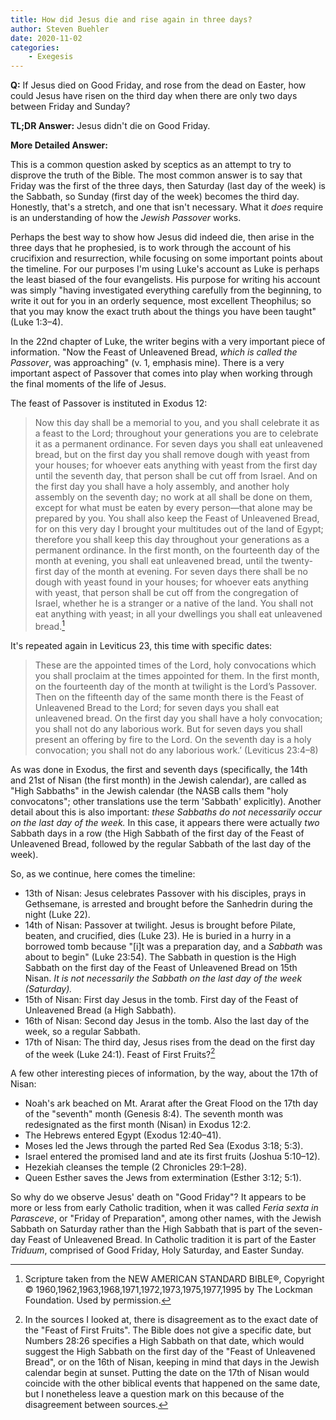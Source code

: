 ```yaml
---
title: How did Jesus die and rise again in three days? 
author: Steven Buehler
date: 2020-11-02
categories:
    - Exegesis
---
```


**Q:** If Jesus died on Good Friday, and rose from the dead on Easter, how could Jesus have risen on the third day when there are only two days between Friday and Sunday?

**TL;DR Answer:** Jesus didn't die on Good Friday.

**More Detailed Answer:**

This is a common question asked by sceptics as an attempt to try to disprove the truth of the Bible. The most common answer is to say that Friday was the first of the three days, then Saturday (last day of the week) is the Sabbath, so Sunday (first day of the week) becomes the third day. Honestly, that's a stretch, and one that isn't necessary. What it _does_ require is an understanding of how the _Jewish Passover_ works.

Perhaps the best way to show how Jesus did indeed die, then arise in the three days that he prophesied, is to work through the account of his crucifixion and resurrection, while focusing on some important points about the timeline. For our purposes I'm using Luke's account as Luke is perhaps the least biased of the four evangelists. His purpose for writing his account was simply "having investigated everything carefully from the beginning, to write it out for you in an orderly sequence, most excellent Theophilus; so that you may know the exact truth about the things you have been taught" (Luke 1:3&ndash;4).

In the 22nd chapter of Luke, the writer begins with a very important piece of information. "Now the Feast of Unleavened Bread, _which is called the Passover_, was approaching" (v. 1, emphasis mine).  There is a very important aspect of Passover that comes into play when working through the final moments of the life of Jesus.

The feast of Passover is instituted in Exodus 12:

> Now this day shall be a memorial to you, and you shall celebrate it as a feast to the Lord; throughout your generations you are to celebrate it as a permanent ordinance. For seven days you shall eat unleavened bread, but on the first day you shall remove dough with yeast from your houses; for whoever eats anything with yeast from the first day until the seventh day, that person shall be cut off from Israel. And on the first day you shall have a holy assembly, and another holy assembly on the seventh day; no work at all shall be done on them, except for what must be eaten by every person—that alone may be prepared by you. You shall also keep the Feast of Unleavened Bread, for on this very day I brought your multitudes out of the land of Egypt; therefore you shall keep this day throughout your generations as a permanent ordinance. In the first month, on the fourteenth day of the month at evening, you shall eat unleavened bread, until the twenty-first day of the month at evening. For seven days there shall be no dough with yeast found in your houses; for whoever eats anything with yeast, that person shall be cut off from the congregation of Israel, whether he is a stranger or a native of the land. You shall not eat anything with yeast; in all your dwellings you shall eat unleavened bread.[^1]

[^1]: Scripture taken from the NEW AMERICAN STANDARD BIBLE®, Copyright © 1960,1962,1963,1968,1971,1972,1973,1975,1977,1995 by The Lockman Foundation. Used by permission.

It's repeated again in Leviticus 23, this time with specific dates:

> These are the appointed times of the Lord, holy convocations which you shall proclaim at the times appointed for them. In the first month, on the fourteenth day of the month at twilight is the Lord’s Passover. Then on the fifteenth day of the same month there is the Feast of Unleavened Bread to the Lord; for seven days you shall eat unleavened bread. On the first day you shall have a holy convocation; you shall not do any laborious work. But for seven days you shall present an offering by fire to the Lord. On the seventh day is a holy convocation; you shall not do any laborious work.’ (Leviticus 23:4&ndash;8)

As was done in Exodus, the first and seventh days (specifically, the 14th and 21st of Nisan (the first month) in the Jewish calendar), are called as "High Sabbaths" in the Jewish calendar (the NASB calls them "holy convocatons"; other translations use the term 'Sabbath' explicitly). Another detail about this is also important: _these Sabbaths do not necessarily occur on the last day of the week._ In this case, it appears there were actually _two_ Sabbath days in a row (the High Sabbath of the first day of the Feast of Unleavened Bread, followed by the regular Sabbath of the last day of the week).

So, as we continue, here comes the timeline:

- 13th of Nisan: Jesus celebrates Passover with his disciples, prays in Gethsemane, is arrested and brought before the Sanhedrin during the night (Luke 22).
- 14th of Nisan: Passover at twilight. Jesus is brought before Pilate, beaten, and crucified, dies (Luke 23). He is buried in a hurry in a borrowed tomb because "[i]t was a preparation day, and a _Sabbath_ was about to begin" (Luke 23:54). The Sabbath in question is the High Sabbath on the first day of the Feast of Unleavened Bread on 15th Nisan. _It is not necessarily the Sabbath on the last day of the week (Saturday)._
- 15th of Nisan: First day Jesus in the tomb. First day of the Feast of Unleavened Bread (a High Sabbath).
- 16th of Nisan: Second day Jesus in the tomb. Also the last day of the week, so a regular Sabbath.
- 17th of Nisan: The third day, Jesus rises from the dead on the first day of the week (Luke 24:1). Feast of First Fruits?[^2]

A few other interesting pieces of information, by the way, about the 17th of Nisan:

- Noah's ark beached on Mt. Ararat after the Great Flood on the 17th day of the "seventh" month (Genesis 8:4). The seventh month was redesignated as the first month (Nisan) in Exodus 12:2.
- The Hebrews entered Egypt (Exodus 12:40&ndash;41).
- Moses led the Jews through the parted Red Sea (Exodus 3:18; 5:3).
- Israel entered the promised land and ate its first fruits (Joshua 5:10&ndash;12).
- Hezekiah cleanses the temple (2 Chronicles 29:1&ndash;28).
- Queen Esther saves the Jews from extermination (Esther 3:12; 5:1).

[^2]: In the sources I looked at, there is disagreement as to the exact date of the "Feast of First Fruits". The Bible does not give a specific date, but Numbers 28:26 specifies a High Sabbath on that date, which would suggest the High Sabbath on the first day of the "Feast of Unleavened Bread", or on the 16th of Nisan, keeping in mind that days in the Jewish calendar begin at sunset. Putting the date on the 17th of Nisan would coincide with the other biblical events that happened on the same date, but I nonetheless leave a question mark on this because of the disagreement between sources.

So why do we observe Jesus' death on "Good Friday"? It appears to be more or less from early Catholic tradition, when it was called _Feria sexta in Parasceve_, or "Friday of Preparation", among other names, with the Jewish Sabbath on Saturday rather than the High Sabbath that is part of the seven-day Feast of Unleavened Bread. In Catholic tradition it is part of the Easter _Triduum_, comprised of Good Friday, Holy Saturday, and Easter Sunday. 